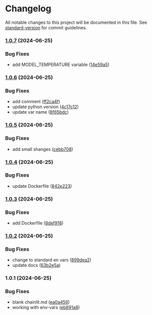 # Changelog

All notable changes to this project will be documented in this file. See [standard-version](https://github.com/conventional-changelog/standard-version) for commit guidelines.

### [1.0.7](https://github.com/apider-coding/cl-chat/compare/v1.0.6...v1.0.7) (2024-06-25)


### Bug Fixes

* add MODEL_TEMPERATURE variable ([14e59a5](https://github.com/apider-coding/cl-chat/commit/14e59a5b7d73facc735ef781f35df77ceaa5fb0f))

### [1.0.6](https://github.com/apider-coding/cl-chat/compare/v1.0.5...v1.0.6) (2024-06-25)


### Bug Fixes

* add comment ([ff2ca4f](https://github.com/apider-coding/cl-chat/commit/ff2ca4fe91f8a43980a841b127d435f391904fb0))
* update python version ([4c17c12](https://github.com/apider-coding/cl-chat/commit/4c17c124d72cf7e22bb3aada7e1f23cc42c0cab2))
* update var name ([8f65bdc](https://github.com/apider-coding/cl-chat/commit/8f65bdc540e9b94f202a426f76251b32a6c1a043))

### [1.0.5](https://github.com/apider-coding/cl-chat/compare/v1.0.4...v1.0.5) (2024-06-25)


### Bug Fixes

* add small shanges ([cebb708](https://github.com/apider-coding/cl-chat/commit/cebb7084388aa77d3c323034791479675ad3f096))

### [1.0.4](https://github.com/apider-coding/cl-chat/compare/v1.0.3...v1.0.4) (2024-06-25)


### Bug Fixes

* update Dockerfile ([842e223](https://github.com/apider-coding/cl-chat/commit/842e2233b5fe5d59e820512502fa7430bc6ef876))

### [1.0.3](https://github.com/apider-coding/cl-chat/compare/v1.0.2...v1.0.3) (2024-06-25)


### Bug Fixes

* add Dockerfile ([8def918](https://github.com/apider-coding/cl-chat/commit/8def9186b7ee177aab7f84e36ab0cda0c29d7bbb))

### [1.0.2](https://github.com/apider-coding/cl-chat/compare/v1.0.1...v1.0.2) (2024-06-25)


### Bug Fixes

* change to standard en vars ([899dea2](https://github.com/apider-coding/cl-chat/commit/899dea2925bce772895a011e254de69c2389cfaf))
* update docs ([63b2e5a](https://github.com/apider-coding/cl-chat/commit/63b2e5a95c272722864feec8a5aefcac2979942b))

### 1.0.1 (2024-06-25)


### Bug Fixes

* blank chainlit.md ([ea0a456](https://github.com/apider-coding/cl-chat/commit/ea0a456c4850fae017bd4343be898875c7490d3b))
* working with env-vars ([eb891a8](https://github.com/apider-coding/cl-chat/commit/eb891a8d787d1b89fcffb7f1e04c7df638e95ab2))
